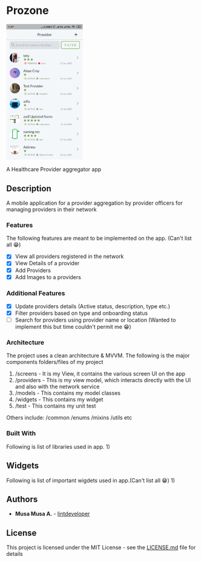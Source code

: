 # Prozone
<img src="prozone.png"  width="40%" height="40%" />

A Healthcare Provider aggregator app

## Description
A mobile application for a provider aggregation by provider officers for managing providers in their network

### Features

The following features are meant to be implemented on the app. (Can't list all 😁)
- [x] View all providers registered in the network
- [x] View Details of a provider
- [x] Add Providers
- [x] Add Images to a providers

### Additional Features
- [x] Update providers details (Active status, description, type etc.)
- [x] Filter providers based on type and onboarding status
- [ ] Search for providers using provider name or location (Wanted to implement this but time couldn't permit me 😁)

### Architecture

The project uses a clean architecture & MVVM. The following is the major components folders/files of my project
1) /screens - It is my View, it contains the various screen UI on the app
2) /providers - This is my view model, which interacts directly with the UI and also with the network service
3) /models - This contains my model classes
4) /widgets - This contains my widget
6) /test - This contains my unit test

Others include:
/common
/enums
/mixins
/utils etc

### Built With

Following is list of  libraries used in app.
1)

## Widgets

Following is list of important wigdets used in app.(Can't list all 😁)
1)

## Authors

* **Musa Musa A.**  - [lintdeveloper](https://github.com/lintdeveloper)

## License
This project is licensed under the MIT License - see the [LICENSE.md](LICENSE.md) file for details
